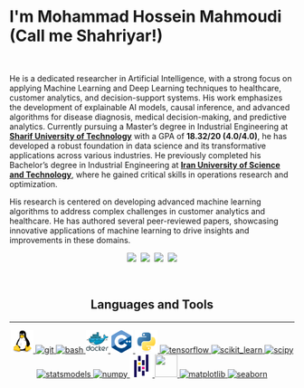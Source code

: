 # I'm Mohammad Hossein Mahmoudi (Call me Shahriyar!)
<br>

He is a dedicated researcher in Artificial Intelligence, with a strong focus on applying Machine Learning and Deep Learning techniques to healthcare, customer analytics, and decision-support systems. His work emphasizes the development of explainable AI models, causal inference, and advanced algorithms for disease diagnosis, medical decision-making, and predictive analytics. Currently pursuing a Master’s degree in Industrial Engineering at [**Sharif University of Technology**](https://en.sharif.edu/) with a GPA of **18.32/20 (4.0/4.0)**, he has developed a robust foundation in data science and its transformative applications across various industries. He previously completed his Bachelor’s degree in Industrial Engineering at [**Iran University of Science and Technology**](https://www.iust.ac.ir/en), where he gained critical skills in operations research and optimization.

His research is centered on developing advanced machine learning algorithms to address complex challenges in customer analytics and healthcare. He has authored several peer-reviewed papers, showcasing innovative applications of machine learning to drive insights and improvements in these domains.

<p align="center">
    <a href="https://www.facebook.com"><img src="https://img.shields.io/badge/facebook-%231DA1F2.svg?&style=for-the-badge&logo=facebook&logoColor=white" height="25"></a>
    &nbsp;<a href="https://www.linkedin.com/in/mohammad-h-mahmoudi"><img src="https://img.shields.io/badge/linkedin-%230077B5.svg?&style=for-the-badge&logo=linkedin&logoColor=white" height="25"></a>
    &nbsp;<a href="mailto:mahmoudi.mohammad.h@gmail.com"><img src="https://img.shields.io/badge/Gmail-D14836.svg?&style=for-the-badge&logo=gmail&logoColor=white" height="25"></a>
    &nbsp;<a href="https://scholar.google.com/citations?user=1a7E2YIAAAAJ&hl=en"><img src="https://img.shields.io/badge/Google_Scholar-4285F4?style=for-the-badge&logo=google-scholar&logoColor=white" height="25"></a>
</p>
<br>

<h2 align="center">Languages and Tools</h2>
<hr>
<p align="center">
    <a href="https://www.linux.org/" target="_blank" rel="noreferrer"> <img src="https://raw.githubusercontent.com/devicons/devicon/master/icons/linux/linux-original.svg" alt="linux" width="40" height="40"/> </a> 
    <a href="https://git-scm.com/" target="_blank" rel="noreferrer"> <img src="https://www.vectorlogo.zone/logos/git-scm/git-scm-icon.svg" alt="git" width="40" height="40"/> </a> 
    <a href="https://www.gnu.org/software/bash/" target="_blank" rel="noreferrer"> <img src="https://upload.wikimedia.org/wikipedia/commons/thumb/4/4b/Bash_Logo_Colored.svg/1024px-Bash_Logo_Colored.svg.png?20180723054350" alt="bash" width="40" height="40"/> </a> 
    <a href="https://www.docker.com/" target="_blank" rel="noreferrer"> <img src="https://raw.githubusercontent.com/devicons/devicon/master/icons/docker/docker-original-wordmark.svg" alt="docker" width="40" height="40"/> </a>
    <a href="https://cplusplus.com/" target="_blank" rel="noreferrer"> <img src="https://raw.githubusercontent.com/devicons/devicon/master/icons/cplusplus/cplusplus-original.svg" alt="cplusplus" width="40" height="40"/> </a> 
    <a href="https://www.python.org" target="_blank" rel="noreferrer"> <img src="https://raw.githubusercontent.com/devicons/devicon/master/icons/python/python-original.svg" alt="python" width="40" height="40"/> </a>
    <a href="https://www.tensorflow.org" target="_blank" rel="noreferrer"> <img src="https://www.vectorlogo.zone/logos/tensorflow/tensorflow-icon.svg" alt="tensorflow" width="40" height="40"/> </a>
    <a href="https://scikit-learn.org/" target="_blank" rel="noreferrer"> <img src="https://upload.wikimedia.org/wikipedia/commons/0/05/Scikit_learn_logo_small.svg" alt="scikit_learn" width="40" height="40"/> </a>
    <a href="https://scipy.org/" target="_blank" rel="noreferrer"> <img src="https://upload.wikimedia.org/wikipedia/commons/thumb/b/b2/SCIPY_2.svg/1024px-SCIPY_2.svg.png?20200904111722" alt="scipy" width="40" height="40"/> </a>
    <a href="https://www.statsmodels.org/stable/index.html" target="_blank" rel="noreferrer"> <img src="https://www.statsmodels.org/stable/_static/statsmodels-logo-v2-bw.svg" alt="statsmodels" width="35" height="35"/> </a>
    <a href="https://numpy.org/" target="_blank" rel="noreferrer"> <img src="https://www.vectorlogo.zone/logos/numpy/numpy-icon.svg" alt="numpy" width="40" height="40"/> </a>
    <a href="https://pandas.pydata.org/" target="_blank" rel="noreferrer"> <img src="https://raw.githubusercontent.com/devicons/devicon/2ae2a900d2f041da66e950e4d48052658d850630/icons/pandas/pandas-original.svg" alt="pandas" width="40" height="40"/> </a>
    <a href="https://plotly.com/" target="_blank" rel="noreferrer"> <img src="https://www.vectorlogo.zone/logos/plot_ly/plot_ly-icon.svg" width="40" height="40"/> </a>
    <a href="https://matplotlib.org/" target="_blank" rel="noreferrer"> <img src="https://seeklogo.com/images/M/matplotlib-logo-7676870AC0-seeklogo.com.png" alt="matplotlib" width="40" height="40"/> </a>
    <a href="https://seaborn.pydata.org/" target="_blank" rel="noreferrer"> <img src="https://seaborn.pydata.org/_images/logo-mark-lightbg.svg" alt="seaborn" width="40" height="40"/> </a>
</p>
<br>

